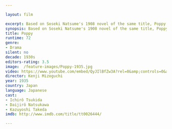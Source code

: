 ```yaml
---

layout: film

excerpt: Based on Soseki Natsume's 1908 novel of the same title, Poppy is an ornately complicated story of desire and ambition. Fujio is beautiful, talented, well-heeled, and engaged to Munechika, a rising young diplomat. But she falls in love with Ono, a student employed to tutor her in English, who is attracted by her beauty and wealth. 
synopsis: Based on Soseki Natsume's 1908 novel of the same title, Poppy is an ornately complicated story of desire and ambition. Fujio is beautiful, talented, well-heeled, and engaged to Munechika, a rising young diplomat. But she falls in love with Ono, a student employed to tutor her in English, who is attracted by her beauty and wealth. 
title: Poppy 
runtime: 72
genre:
- Drama 
silent: no
decade: 1930s
editors-rating: 3.5
image:  /feature-images/Poppy-1935.jpg
video: https://www.youtube.com/embed/QyJIlBfZw3A?rel=0&amp;controls=0&amp;showinfo=0
director: Kenji Mizoguchi 
year: 1935
country: Japan
language: Japanese
cast:
- Ichirô Tsukida
- Daijirô Natsukawa
- Kazuyoshi Takeda 
imdb: http://www.imdb.com/title/tt0026444/

--- 
```


